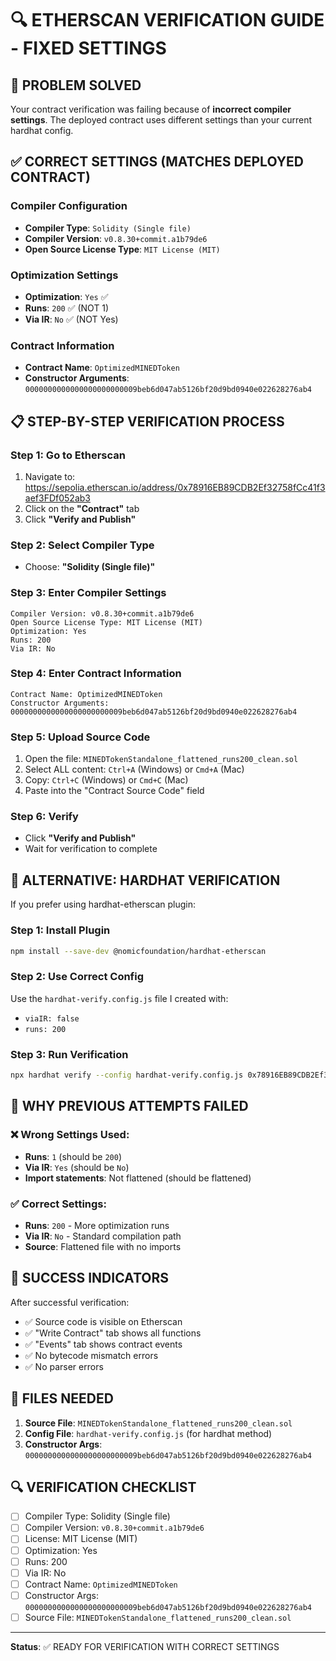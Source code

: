 # 🔍 ETHERSCAN VERIFICATION GUIDE - FIXED SETTINGS

## 🚨 PROBLEM SOLVED
Your contract verification was failing because of **incorrect compiler settings**. The deployed contract uses different settings than your current hardhat config.

## ✅ CORRECT SETTINGS (MATCHES DEPLOYED CONTRACT)

### Compiler Configuration
- **Compiler Type**: `Solidity (Single file)`
- **Compiler Version**: `v0.8.30+commit.a1b79de6`
- **Open Source License Type**: `MIT License (MIT)`

### Optimization Settings
- **Optimization**: `Yes` ✅
- **Runs**: `200` ✅ (NOT 1)
- **Via IR**: `No` ✅ (NOT Yes)

### Contract Information
- **Contract Name**: `OptimizedMINEDToken`
- **Constructor Arguments**: `0000000000000000000000009beb6d047ab5126bf20d9bd0940e022628276ab4`

## 📋 STEP-BY-STEP VERIFICATION PROCESS

### Step 1: Go to Etherscan
1. Navigate to: https://sepolia.etherscan.io/address/0x78916EB89CDB2Ef32758fCc41f3aef3FDf052ab3
2. Click on the **"Contract"** tab
3. Click **"Verify and Publish"**

### Step 2: Select Compiler Type
- Choose: **"Solidity (Single file)"**

### Step 3: Enter Compiler Settings
```
Compiler Version: v0.8.30+commit.a1b79de6
Open Source License Type: MIT License (MIT)
Optimization: Yes
Runs: 200
Via IR: No
```

### Step 4: Enter Contract Information
```
Contract Name: OptimizedMINEDToken
Constructor Arguments: 0000000000000000000000009beb6d047ab5126bf20d9bd0940e022628276ab4
```

### Step 5: Upload Source Code
1. Open the file: `MINEDTokenStandalone_flattened_runs200_clean.sol`
2. Select ALL content: `Ctrl+A` (Windows) or `Cmd+A` (Mac)
3. Copy: `Ctrl+C` (Windows) or `Cmd+C` (Mac)
4. Paste into the "Contract Source Code" field

### Step 6: Verify
- Click **"Verify and Publish"**
- Wait for verification to complete

## 🔧 ALTERNATIVE: HARDHAT VERIFICATION

If you prefer using hardhat-etherscan plugin:

### Step 1: Install Plugin
```bash
npm install --save-dev @nomicfoundation/hardhat-etherscan
```

### Step 2: Use Correct Config
Use the `hardhat-verify.config.js` file I created with:
- `viaIR: false`
- `runs: 200`

### Step 3: Run Verification
```bash
npx hardhat verify --config hardhat-verify.config.js 0x78916EB89CDB2Ef32758fCc41f3aef3FDf052ab3 0x9beb6d047ab5126bf20d9bd0940e022628276ab4
```

## 🚫 WHY PREVIOUS ATTEMPTS FAILED

### ❌ Wrong Settings Used:
- **Runs**: `1` (should be `200`)
- **Via IR**: `Yes` (should be `No`)
- **Import statements**: Not flattened (should be flattened)

### ✅ Correct Settings:
- **Runs**: `200` - More optimization runs
- **Via IR**: `No` - Standard compilation path
- **Source**: Flattened file with no imports

## 🎯 SUCCESS INDICATORS

After successful verification:
- ✅ Source code is visible on Etherscan
- ✅ "Write Contract" tab shows all functions
- ✅ "Events" tab shows contract events
- ✅ No bytecode mismatch errors
- ✅ No parser errors

## 📁 FILES NEEDED

1. **Source File**: `MINEDTokenStandalone_flattened_runs200_clean.sol`
2. **Config File**: `hardhat-verify.config.js` (for hardhat method)
3. **Constructor Args**: `0000000000000000000000009beb6d047ab5126bf20d9bd0940e022628276ab4`

## 🔍 VERIFICATION CHECKLIST

- [ ] Compiler Type: Solidity (Single file)
- [ ] Compiler Version: `v0.8.30+commit.a1b79de6`
- [ ] License: MIT License (MIT)
- [ ] Optimization: Yes
- [ ] Runs: 200
- [ ] Via IR: No
- [ ] Contract Name: `OptimizedMINEDToken`
- [ ] Constructor Args: `0000000000000000000000009beb6d047ab5126bf20d9bd0940e022628276ab4`
- [ ] Source File: `MINEDTokenStandalone_flattened_runs200_clean.sol`

---

**Status**: ✅ READY FOR VERIFICATION WITH CORRECT SETTINGS
